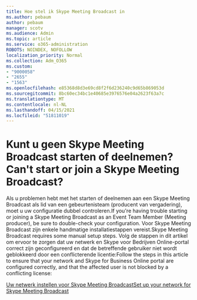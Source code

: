 ```yaml
---
title: Hoe stel ik Skype Meeting Broadcast in
ms.author: pebaum
author: pebaum
manager: scotv
ms.audience: Admin
ms.topic: article
ms.service: o365-administration
ROBOTS: NOINDEX, NOFOLLOW
localization_priority: Normal
ms.collection: Adm_O365
ms.custom:
- "9000058"
- "2655"
- "1563"
ms.openlocfilehash: e85368d8d3e69cd8f2f6d236240c9d65b869053d
ms.sourcegitcommit: 8bc60ec34bc1e40685e3976576e04a2623f63a7c
ms.translationtype: MT
ms.contentlocale: nl-NL
ms.lasthandoff: 04/15/2021
ms.locfileid: "51811019"
---
```

# <a name="cant-start-or-join-a-skype-meeting-broadcast"></a><span data-ttu-id="c6f54-102">Kunt u geen Skype Meeting Broadcast starten of deelnemen?</span><span class="sxs-lookup"><span data-stu-id="c6f54-102">Can't start or join a Skype Meeting Broadcast?</span></span>

<span data-ttu-id="c6f54-103">Als u problemen hebt met het starten of deelnemen aan een Skype Meeting Broadcast als lid van een gebeurtenisteam (producent van vergadering), moet u uw configuratie dubbel controleren.</span><span class="sxs-lookup"><span data-stu-id="c6f54-103">If you're having trouble starting or joining a Skype Meeting Broadcast as an Event Team Member (Meeting producer), be sure to double-check your configuration.</span></span> <span data-ttu-id="c6f54-104">Voor Skype Meeting Broadcast zijn enkele handmatige installatiestappen vereist.</span><span class="sxs-lookup"><span data-stu-id="c6f54-104">Skype Meeting Broadcast requires some manual setup steps.</span></span> <span data-ttu-id="c6f54-105">Volg de stappen in dit artikel om ervoor te zorgen dat uw netwerk en Skype voor Bedrijven Online-portal correct zijn geconfigureerd en dat de betreffende gebruiker niet wordt geblokkeerd door een conflicterende licentie:</span><span class="sxs-lookup"><span data-stu-id="c6f54-105">Follow the steps in this article to ensure that your network and Skype for Business Online portal are configured correctly, and that the affected user is not blocked by a conflicting license:</span></span>

[<span data-ttu-id="c6f54-106">Uw netwerk instellen voor Skype Meeting Broadcast</span><span class="sxs-lookup"><span data-stu-id="c6f54-106">Set up your network for Skype Meeting Broadcast</span></span>](https://docs.microsoft.com/SkypeForBusiness/set-up-your-network-for-skype-meeting-broadcast/set-up-your-network-for-skype-meeting-broadcast)